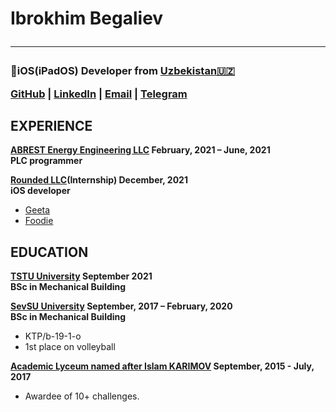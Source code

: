 <b><h1> Ibrokhim Begaliev</h></b>

---

<b><h3> iOS(iPadOS) Developer  from  [Uzbekistan🇺🇿](https://en.wikipedia.org/wiki/Uzbekistan)</b></h>

[GitHub](https://github.com/ibegaliev) | [LinkedIn](https://www.linkedin.com/in/ibegaliev/) | [Email](mailto:ibrohimbek2048@gmail.com) | [Telegram](https://t.me/ibegalievblogi)

EXPERIENCE
-
**[ABREST Energy Engineering LLC](http://abrest.uz/) February, 2021 – June, 2021 <br>
PLC programmer**

**[Rounded LLC](https://www.instagram.com/rndd.llc/)(Internship) December, 2021 <br>
iOS developer**
- [Geeta](https://github.com/ibegaliev/Geeta)
- [Foodie](https://github.com/ibegaliev/Fooder)


EDUCATION
-

**[TSTU University](http://tdtu.uz/) September 2021 <br>
BSc in Mechanical Building**

**[SevSU University](https://www.sevsu.ru/) September, 2017 – February, 2020 <br>
BSc in Mechanical Building**

 - KTP/b-19-1-o
 - 1st place on volleyball
 
**[Academic Lyceum named after Islam KARIMOV](https://alkt.uz/) September, 2015 - July, 2017 <br>**

  - Awardee of 10+ challenges.
